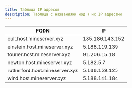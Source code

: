 ```yaml
---
title: Таблица IP адресов
description: Таблица с названиями нод и их IP адресами 
---
```


| FQDN                           | IP              |
|--------------------------------|-----------------|
| cult.host.mineserver.xyz       | 185.186.143.152 |
| einstein.host.mineserver.xyz   | 5.188.119.139   |
| fourier.host.mineserver.xyz    | 91.206.15.18    |
| newton.host.mineserver.xyz     | 5.182.5.7       |
| rutherford.host.mineserver.xyz | 5.188.159.125   |
| wind.host.mineserver.xyz       | 5.188.141.184   |
